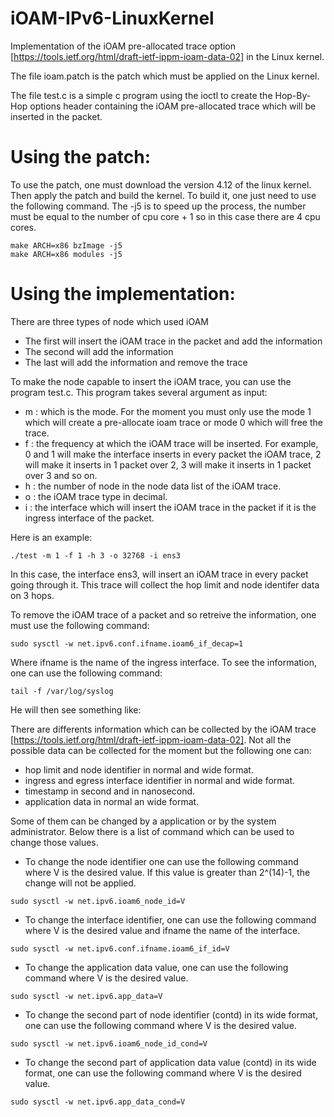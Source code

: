 # iOAM-IPv6-LinuxKernel
Implementation of the iOAM pre-allocated trace option [https://tools.ietf.org/html/draft-ietf-ippm-ioam-data-02] in the Linux kernel.

The file ioam.patch is the patch which must be applied on the Linux kernel.

The file test.c is a simple c program using the ioctl to create the Hop-By-Hop options header containing the iOAM pre-allocated trace which will be inserted in the packet.

# Using the patch:
To use the patch, one must download the version 4.12 of the linux kernel. Then apply the patch and build the kernel. To build it, one just need to use the following command. The -j5 is to speed up the process, the number must be equal to the number of cpu core + 1 so in this case there are 4 cpu cores.
```
make ARCH=x86 bzImage -j5
make ARCH=x86 modules -j5
``` 

# Using the implementation:

There are three types of node which used iOAM
- The first will insert the iOAM trace in the packet and add the information
- The second will add the information
- The last will add the information and remove the trace

To make the node capable to insert the iOAM trace, you can use the program test.c. This program takes several argument as input:
- m : which is the mode. For the moment you must only use the mode 1 which will create a pre-allocate ioam trace or mode 0 which will free the trace.
- f : the frequency at which the iOAM trace will be inserted. For example, 0 and 1 will make the interface inserts in every packet the iOAM trace, 2 will make it inserts in 1 packet over 2, 3 will make it inserts in 1 packet over 3 and so on.
- h : the number of node in the node data list of the iOAM trace.
- o : the iOAM trace type in decimal.
- i : the interface which will insert the iOAM trace in the packet if it is the ingress interface of the packet.

Here is an example:
```
./test -m 1 -f 1 -h 3 -o 32768 -i ens3
``` 
In this case, the interface ens3, will insert an iOAM trace in every packet going through it. This trace will collect the hop limit and node identifer data on 3 hops.

To remove the iOAM trace of a packet and so retreive the information, one must use the following command:
```
sudo sysctl -w net.ipv6.conf.ifname.ioam6_if_decap=1
``` 
Where ifname is the name of the ingress interface.
To see the information, one can use the following command:
```
tail -f /var/log/syslog
``` 
He will then see something like:

There are differents information which can be collected by the iOAM trace [https://tools.ietf.org/html/draft-ietf-ippm-ioam-data-02]. Not all the possible data can be collected for the moment but the following one can:
- hop limit and node identifier in normal and wide format.
- ingress and egress interface identifier in normal and wide format.
- timestamp in second and in nanosecond.
- application data in normal an wide format.

Some of them can be changed by a application or by the system administrator. Below there is a list of command which can be used to change those values.
- To change the node identifier one can use the following command where V is the desired value. If this value is greater than 2^(14)-1, the change will not be applied.
```
sudo sysctl -w net.ipv6.ioam6_node_id=V
``` 
- To change the interface identifier, one can use the following command where V is the desired value and ifname the name of the interface.
```
sudo sysctl -w net.ipv6.conf.ifname.ioam6_if_id=V
``` 
- To change the application data value, one can use the following command where V is the desired value.
```
sudo sysctl -w net.ipv6.app_data=V
``` 
- To change the second part of node identifier (contd) in its wide format, one can use the following command where V is the desired value.
```
sudo sysctl -w net.ipv6.ioam6_node_id_cond=V
``` 
- To change the second part of application data value (contd) in its wide format, one can use the following command where V is the desired value.
```
sudo sysctl -w net.ipv6.app_data_cond=V
``` 
